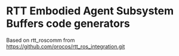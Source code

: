 RTT Embodied Agent Subsystem Buffers code generators
======================

Based on rtt_roscomm from
https://github.com/orocos/rtt_ros_integration.git



